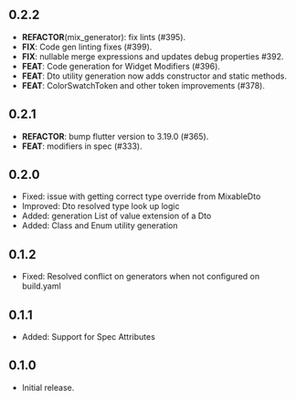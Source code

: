 ## 0.2.2

 - **REFACTOR**(mix_generator): fix lints (#395).
 - **FIX**: Code gen linting fixes (#399).
 - **FIX**: nullable merge expressions and updates debug properties #392.
 - **FEAT**: Code generation for Widget Modifiers (#396).
 - **FEAT**: Dto utility generation now adds constructor and static methods.
 - **FEAT**: ColorSwatchToken and other token improvements (#378).

## 0.2.1

 - **REFACTOR**: bump flutter version to 3.19.0 (#365).
 - **FEAT**: modifiers in spec (#333).


## 0.2.0

- Fixed: issue with getting correct type override from MixableDto
- Improved: Dto resolved type look up logic
- Added: generation List of value extension of a Dto
- Added: Class and Enum utility generation

## 0.1.2

- Fixed: Resolved conflict on generators when not configured on build.yaml

## 0.1.1

- Added: Support for Spec Attributes

## 0.1.0

- Initial release.
